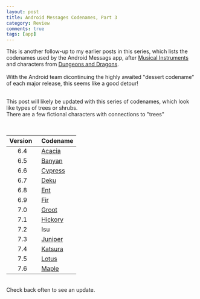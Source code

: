 ```yaml
---
layout: post
title: Android Messages Codenames, Part 3
category: Review
comments: true
tags: [app]
---
```

This is another follow-up to my earlier posts in this series, which lists the codenames used by the Android Messags app, after [Musical Instruments](https://midhunhk.github.io/review/2018/09/06/android-messages-codenames/) and characters from [Dungeons and Dragons](https://midhunhk.github.io/review/2018/10/26/android-messages-mark-2/). 
<br/><br/>
With the Android team dicontinuing the highly awaited "dessert codename" of each major release, this seems like a good detour!
<br/><br/>
<!-- more -->

This post will likely be updated with this series of codenames, which look like types of trees or shrubs.  
There are a few fictional characters with connections to "trees"  

<br/>

| Version &nbsp;| Codename |
|:---------:|:----------|
| 6.4     | [Acacia](https://en.wikipedia.org/wiki/Acacia) |
| 6.5     | [Banyan](https://en.wikipedia.org/wiki/Banyan) |
| 6.6     | [Cypress](https://en.wikipedia.org/wiki/Cypress) |
| 6.7     | [Deku](https://zelda.gamepedia.com/The_Great_Deku_Tree) |
| 6.8     | [Ent](https://en.wikipedia.org/wiki/Ent) |
| 6.9     | [Fir](https://en.wikipedia.org/wiki/Fir) |
| 7.0     | [Groot](https://en.wikipedia.org/wiki/Groot) |
| 7.1     | [Hickory](https://en.wikipedia.org/wiki/Hickory) |
| 7.2     | Isu |
| 7.3     | [Juniper](https://en.wikipedia.org/wiki/Juniper) |
| 7.4     | [Katsura](https://en.wikipedia.org/wiki/Cercidiphyllum) |
| 7.5     | [Lotus](https://en.wikipedia.org/wiki/Lotus_tree) |
| 7.6     | [Maple](https://en.wikipedia.org/wiki/Maple) |

<br/>
Check back often to see an update.
